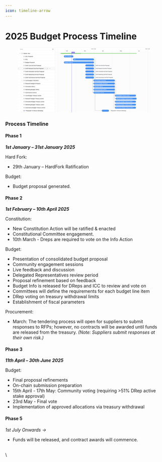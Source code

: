 ```yaml
---
icon: timeline-arrow
---
```


# 2025 Budget Process Timeline

<figure><img src="../../.gitbook/assets/image (26).png" alt=""><figcaption></figcaption></figure>

### Process Timeline

#### Phase 1

_**1st January – 31st January 2025**_

Hard Fork:

* &#x20;29th January – HardFork Ratification

Budget:

* Budget proposal generated.

#### Phase 2

_**1st February – 10th April 2025**_

Constitution:

* New Constitution Action will be ratified & enacted
* Constitutional Committee engagement.
* 10th March - Dreps are required to vote on the Info Action

Budget:

* Presentation of consolidated budget proposal
* Community engagement sessions
* Live feedback and discussion
* Delegated Representatives review period
* Proposal refinement based on feedback
* Budget Info is released for DReps and ICC to review and vote on
* Committees will define the requirements for each budget line item
* DRep voting on treasury withdrawal limits
* Establishment of fiscal parameters

Procurement:

* March: The tendering process will open for suppliers to submit responses to RFPs; however, no contracts will be awarded until funds are released from the treasury. _(Note: Suppliers submit responses at their own risk.)_

#### Phase 3

_**11th April – 30th June 2025**_

Budget:

* Final proposal refinements
* On-chain submission preparation
* 15th April - 17th May: Community voting (requiring >51% DRep active stake approval)
* 23rd May - Final vote
* Implementation of approved allocations via treasury withdrawal

#### Phase 5

_1st July Onwards ->_

* Funds will be released, and contract awards will commence.

\
\
